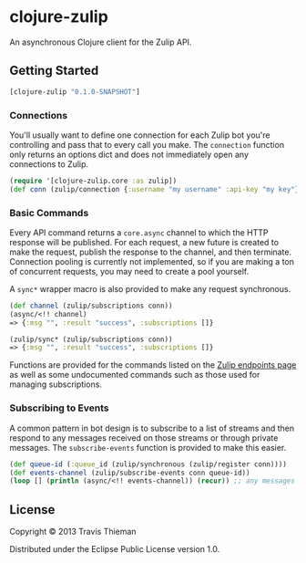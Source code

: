 # clojure-zulip

An asynchronous Clojure client for the Zulip API.

## Getting Started

```clojure
[clojure-zulip "0.1.0-SNAPSHOT"]
```

### Connections

You'll usually want to define one connection for each Zulip bot you're controlling and pass that to every call you make. The `connection` function only returns an options dict and does not immediately open any connections to Zulip.

```clojure
(require '[clojure-zulip.core :as zulip])
(def conn (zulip/connection {:username "my username" :api-key "my key"}))
```

### Basic Commands

Every API command returns a `core.async` channel to which the HTTP response will be published. For each request, a new future is created to make the request, publish the response to the channel, and then terminate. Connection pooling is currently not implemented, so if you are making a ton of concurrent requests, you may need to create a pool yourself.

A `sync*` wrapper macro is also provided to make any request synchronous.

```clojure
(def channel (zulip/subscriptions conn))
(async/<!! channel)
=> {:msg "", :result "success", :subscriptions []}

(zulip/sync* (zulip/subscriptions conn))
=> {:msg "", :result "success", :subscriptions []}
```

Functions are provided for the commands listed on the [Zulip endpoints page](zulip.com/api/endpoints) as well as some undocumented commands such as those used for managing subscriptions.

### Subscribing to Events

A common pattern in bot design is to subscribe to a list of streams and then respond to any messages received on those streams or through private messages. The `subscribe-events` function is provided to make this easier.

```clojure
(def queue-id (:queue_id (zulip/synchronous (zulip/register conn))))
(def events-channel (zulip/subscribe-events conn queue-id))
(loop [] (println (async/<!! events-channel)) (recur)) ;; any messages are published to this channel
```

## License

Copyright © 2013 Travis Thieman

Distributed under the Eclipse Public License version 1.0.

